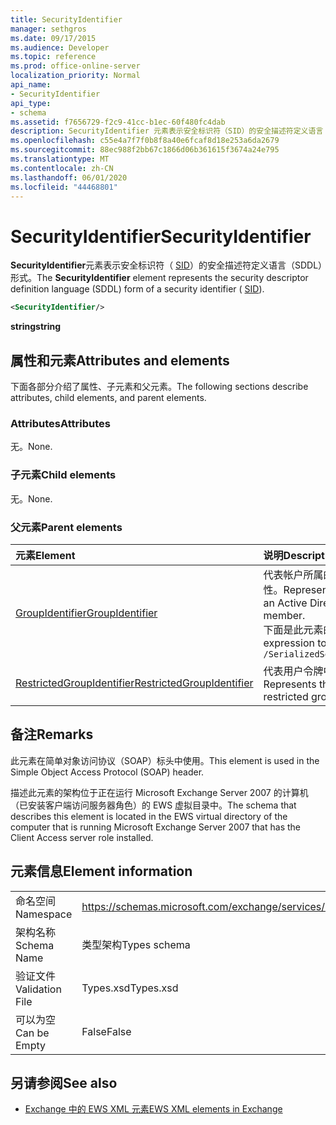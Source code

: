 ```yaml
---
title: SecurityIdentifier
manager: sethgros
ms.date: 09/17/2015
ms.audience: Developer
ms.topic: reference
ms.prod: office-online-server
localization_priority: Normal
api_name:
- SecurityIdentifier
api_type:
- schema
ms.assetid: f7656729-f2c9-41cc-b1ec-60f480fc4dab
description: SecurityIdentifier 元素表示安全标识符（SID）的安全描述符定义语言（SDDL）形式。
ms.openlocfilehash: c55e4a7f7f0b8f8a40e6fcaf8d18e253a6da2679
ms.sourcegitcommit: 88ec988f2bb67c1866d06b361615f3674a24e795
ms.translationtype: MT
ms.contentlocale: zh-CN
ms.lasthandoff: 06/01/2020
ms.locfileid: "44468801"
---
```

# <a name="securityidentifier"></a><span data-ttu-id="e6458-103">SecurityIdentifier</span><span class="sxs-lookup"><span data-stu-id="e6458-103">SecurityIdentifier</span></span>

<span data-ttu-id="e6458-104">**SecurityIdentifier**元素表示安全标识符（ [SID](sid.md)）的安全描述符定义语言（SDDL）形式。</span><span class="sxs-lookup"><span data-stu-id="e6458-104">The **SecurityIdentifier** element represents the security descriptor definition language (SDDL) form of a security identifier ( [SID](sid.md)).</span></span>
  
```xml
<SecurityIdentifier/>
```

 <span data-ttu-id="e6458-105">**string**</span><span class="sxs-lookup"><span data-stu-id="e6458-105">**string**</span></span>
## <a name="attributes-and-elements"></a><span data-ttu-id="e6458-106">属性和元素</span><span class="sxs-lookup"><span data-stu-id="e6458-106">Attributes and elements</span></span>

<span data-ttu-id="e6458-107">下面各部分介绍了属性、子元素和父元素。</span><span class="sxs-lookup"><span data-stu-id="e6458-107">The following sections describe attributes, child elements, and parent elements.</span></span>
  
### <a name="attributes"></a><span data-ttu-id="e6458-108">Attributes</span><span class="sxs-lookup"><span data-stu-id="e6458-108">Attributes</span></span>

<span data-ttu-id="e6458-109">无。</span><span class="sxs-lookup"><span data-stu-id="e6458-109">None.</span></span>
  
### <a name="child-elements"></a><span data-ttu-id="e6458-110">子元素</span><span class="sxs-lookup"><span data-stu-id="e6458-110">Child elements</span></span>

<span data-ttu-id="e6458-111">无。</span><span class="sxs-lookup"><span data-stu-id="e6458-111">None.</span></span>
  
### <a name="parent-elements"></a><span data-ttu-id="e6458-112">父元素</span><span class="sxs-lookup"><span data-stu-id="e6458-112">Parent elements</span></span>

|<span data-ttu-id="e6458-113">**元素**</span><span class="sxs-lookup"><span data-stu-id="e6458-113">**Element**</span></span>|<span data-ttu-id="e6458-114">**说明**</span><span class="sxs-lookup"><span data-stu-id="e6458-114">**Description**</span></span>|
|:-----|:-----|
|[<span data-ttu-id="e6458-115">GroupIdentifier</span><span class="sxs-lookup"><span data-stu-id="e6458-115">GroupIdentifier</span></span>](groupidentifier.md) <br/> |<span data-ttu-id="e6458-116">代表帐户所属的 Active Directory 对象组的单个安全标识符和属性。</span><span class="sxs-lookup"><span data-stu-id="e6458-116">Represents a single security identifier and attribute for an Active Directory object group of which the account is a member.</span></span>  <br/> <span data-ttu-id="e6458-117">下面是此元素的 XPath 表达式： </span><span class="sxs-lookup"><span data-stu-id="e6458-117">The following is the XPath expression to this element:</span></span>  <br/>  `/SerializedSecurityContext/GroupSids/GroupIdentifier[i]` <br/> |
|[<span data-ttu-id="e6458-118">RestrictedGroupIdentifier</span><span class="sxs-lookup"><span data-stu-id="e6458-118">RestrictedGroupIdentifier</span></span>](restrictedgroupidentifier.md) <br/> |<span data-ttu-id="e6458-119">代表用户令牌中的受限制组的组安全标识符和属性。</span><span class="sxs-lookup"><span data-stu-id="e6458-119">Represents the group security identifier and attributes for a restricted group within a user token.</span></span>  <br/> |
   
## <a name="remarks"></a><span data-ttu-id="e6458-120">备注</span><span class="sxs-lookup"><span data-stu-id="e6458-120">Remarks</span></span>

<span data-ttu-id="e6458-121">此元素在简单对象访问协议（SOAP）标头中使用。</span><span class="sxs-lookup"><span data-stu-id="e6458-121">This element is used in the Simple Object Access Protocol (SOAP) header.</span></span>
  
<span data-ttu-id="e6458-122">描述此元素的架构位于正在运行 Microsoft Exchange Server 2007 的计算机（已安装客户端访问服务器角色）的 EWS 虚拟目录中。</span><span class="sxs-lookup"><span data-stu-id="e6458-122">The schema that describes this element is located in the EWS virtual directory of the computer that is running Microsoft Exchange Server 2007 that has the Client Access server role installed.</span></span>
  
## <a name="element-information"></a><span data-ttu-id="e6458-123">元素信息</span><span class="sxs-lookup"><span data-stu-id="e6458-123">Element information</span></span>

|||
|:-----|:-----|
|<span data-ttu-id="e6458-124">命名空间</span><span class="sxs-lookup"><span data-stu-id="e6458-124">Namespace</span></span>  <br/> |https://schemas.microsoft.com/exchange/services/2006/types  <br/> |
|<span data-ttu-id="e6458-125">架构名称</span><span class="sxs-lookup"><span data-stu-id="e6458-125">Schema Name</span></span>  <br/> |<span data-ttu-id="e6458-126">类型架构</span><span class="sxs-lookup"><span data-stu-id="e6458-126">Types schema</span></span>  <br/> |
|<span data-ttu-id="e6458-127">验证文件</span><span class="sxs-lookup"><span data-stu-id="e6458-127">Validation File</span></span>  <br/> |<span data-ttu-id="e6458-128">Types.xsd</span><span class="sxs-lookup"><span data-stu-id="e6458-128">Types.xsd</span></span>  <br/> |
|<span data-ttu-id="e6458-129">可以为空</span><span class="sxs-lookup"><span data-stu-id="e6458-129">Can be Empty</span></span>  <br/> |<span data-ttu-id="e6458-130">False</span><span class="sxs-lookup"><span data-stu-id="e6458-130">False</span></span>  <br/> |
   
## <a name="see-also"></a><span data-ttu-id="e6458-131">另请参阅</span><span class="sxs-lookup"><span data-stu-id="e6458-131">See also</span></span>



- [<span data-ttu-id="e6458-132">Exchange 中的 EWS XML 元素</span><span class="sxs-lookup"><span data-stu-id="e6458-132">EWS XML elements in Exchange</span></span>](ews-xml-elements-in-exchange.md)

